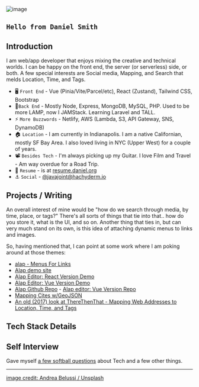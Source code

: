 ![image](https://images.unsplash.com/photo-1575372587186-5012f8886b4e?ixid=MnwxMjA3fDB8MHxwaG90by1wYWdlfHx8fGVufDB8fHx8&ixlib=rb-1.2.1&auto=format&fit=crop&w=1050&q=80)

## `Hello from Daniel Smith`

## Introduction

I am web/app developer that enjoys mixing the creative and technical worlds. I can be happy on the front end, the server (or serverless) side, or both. A few special interests are Social media, Mapping, and Search that melds Location, Time, and Tags.

- 🖥️ `Front End` - Vue (Pinia/Vite/Parcel/etc), React (Zustand), Tailwind CSS, Bootstrap
- 🔌`Back End` - Mostly Node, Express, MongoDB, MySQL, PHP. Used to be more LAMP, now I JAMStack. Learning Laravel and TALL.
- ⚡ `More Buzzwords` - Netlify, AWS (Lambda, S3, API Gateway, SNS, DynamoDB)
- 🏠 `Location` - I am currently in Indianapolis. I am a native Californian, mostly SF Bay Area. I also loved living in NYC (Upper West) for a couple of years.
- 📽️ `Besides Tech` - I'm always picking up my Guitar. I love Film and Travel - Am way overdue for a Road Trip.
- 📜 `Resume` - is at [resume.daniel.org](http://resume.daniel.org)
- :anchor: `Social` - [@javajoint@hachyderm.io](https://hachyderm.io/@javajoint)

## Projects / Writing

An overall interest of mine would be "how do we search through media, by time, place, or tags?" There's all sorts of things that tie into that.. how do you store it, what is the UI, and so on. Another thing that ties in, but can very much stand on its own, is this idea of attaching dynamic menus to links and images.

So, having mentioned that, I can point at some work where I am poking around at those themes:

- [alap - Menus For Links](https://dev.to/danielsmith/alap-menus-for-links-5e95)
- [Alap demo site](https://alap.info/)
- [Alap Editor: React Version Demo](https://editor-react.alap.info/)
- [Alap Editor: Vue Version Demo](https://editor-vue.alap.info/)
- [Alap Github Repo](https://github.com/DanielSmith/alap) - [Alap editor: Vue Version Repo](https://github.com/DanielSmith/alap-editor-vue)
- [Mapping Cites w/GeoJSON](https://medium.com/js-dojo/how-to-map-cities-with-vue-geojson-and-google-box-set-7d9afd486070)
- [An old (2017) look at ThereThenThat - Mapping Web Addresses to Location, Time, and Tags](https://javajoint.medium.com/therethenthat-mapping-web-addresses-to-location-time-and-tags-december-20-2017-copyright-2003-6df810a0e49a)

<!--
## Goals

## Experience
-->

## Tech Stack Details

## Self Interview

Gave myself [a few softball questions](interview.md) about Tech and a few other things.

---

<!--
**DanielSmith/danielsmith** is a ✨ _special_ ✨ repository because its `README.md` (this file) appears on your GitHub profile.

Here are some ideas to get you started:

👋 Hi there
- 🔭 I’m currently working on ...
- 🌱 I’m currently learning ...
- 👯 I’m looking to collaborate on ...
- 🤔 I’m looking for help with ...
- 💬 Ask me about ...
- 📫 How to reach me: ...
- 😄 Pronouns: ...
- ⚡ Fun fact: ...


[Projects](projects.md)
-->

[image credit: Andrea Belussi / Unsplash](https://unsplash.com/photos/-cTrOFIF12Q)
